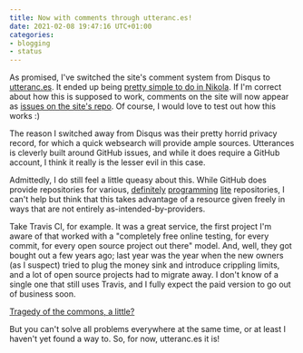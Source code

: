 ```yaml
---
title: Now with comments through utteranc.es!
date: 2021-02-08 19:47:16 UTC+01:00
categories:
- blogging
- status
---
```


As promised, I've switched the site's comment system from Disqus to
[utteranc.es](https://utteranc.es/). It ended up being [pretty simple to
do in Nikola](https://github.com/StanczakDominik/stanczakdominik.github.io/commit/858c7530d6bd83f1a193ef9225bee5776f2c591c). If I'm correct about how this is supposed to work, comments on the site will now appear as [issues on the site's repo](https://github.com/StanczakDominik/stanczakdominik.github.io/issues?q=is%3Aissue+is%3Aopen+sort%3Aupdated-desc). Of course, I would love to test out how this works :)

<!-- TEASER_END -->

The reason I switched away from Disqus was their pretty horrid privacy record, for which a quick websearch will provide ample sources. Utterances is cleverly built around GitHub issues, and while it does require a GitHub account, I think it really is the lesser evil in this case.

Admittedly, I do still feel a little queasy about this. While GitHub does provide repositories for various, [definitely](https://github.com/amerlo94/awesome-plasma-physics-courses) [programming](https://github.com/dask/community) [lite](https://github.com/PlasmaPy/plasmapy-project) repositories, I can't help but think that this takes advantage of a resource given freely in ways that are not entirely as-intended-by-providers.

Take Travis CI, for example. It was a great service, the first project I'm aware of that worked with a "completely free online testing, for every commit, for every open source project out there" model. And, well, they got bought out a few years ago; last year was the year when the new owners (as I suspect) tried to plug the money sink and introduce crippling limits, and a lot of open source projects had to migrate away. I don't know of a single one that still uses Travis, and I fully expect the paid version to go out of business soon.

[Tragedy of the commons, a little?](https://en.wikipedia.org/wiki/Tragedy_of_the_commons)

But you can't solve all problems everywhere at the same time, or at least I haven't yet found a way to. So, for now, utteranc.es it is!



